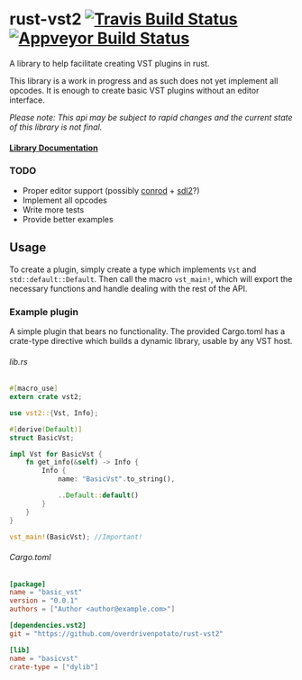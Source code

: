 # rust-vst2 [![Travis Build Status](https://travis-ci.org/overdrivenpotato/rust-vst2.svg?branch=master)](https://travis-ci.org/overdrivenpotato/rust-vst2) [![Appveyor Build Status](https://ci.appveyor.com/api/projects/status/4kg8efxas08b72bp?svg=true)](https://ci.appveyor.com/project/overdrivenpotato/rust-vst2)
A library to help facilitate creating VST plugins in rust.

This library is a work in progress and as such does not yet implement all opcodes. It is enough to create basic VST plugins without an editor interface.

*Please note: This api may be subject to rapid changes and the current state of this library is not final.*

#### [Library Documentation](http://overdrivenpotato.github.io/rust-vst2)

### TODO
  - Proper editor support (possibly [conrod](https://github.com/PistonDevelopers/conrod) + [sdl2](https://github.com/AngryLawyer/rust-sdl2)?)
  - Implement all opcodes
  - Write more tests
  - Provide better examples

## Usage
To create a plugin, simply create a type which implements `Vst` and `std::default::Default`. Then call the macro `vst_main!`, which will export the necessary functions and handle dealing with the rest of the API.

### Example plugin
A simple plugin that bears no functionality. The provided Cargo.toml has a crate-type directive which builds a dynamic library, usable by any VST host.
###### lib.rs

```rust
#[macro_use]
extern crate vst2;

use vst2::{Vst, Info};

#[derive(Default)]
struct BasicVst;

impl Vst for BasicVst {
    fn get_info(&self) -> Info {
        Info {
            name: "BasicVst".to_string(),

            ..Default::default()
        }
    }
}

vst_main!(BasicVst); //Important!
```

###### Cargo.toml

```toml
[package]
name = "basic_vst"
version = "0.0.1"
authors = ["Author <author@example.com>"]

[dependencies.vst2]
git = "https://github.com/overdrivenpotato/rust-vst2"

[lib]
name = "basicvst"
crate-type = ["dylib"]
```
